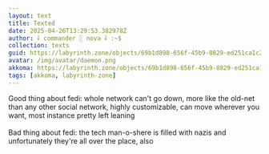 ```yaml
---
layout: text
title: Texted
date: 2025-04-26T13:29:53.382978Z
author: ⸸ commander ░ nova ⸸ :~$
collection: texts
guid: https://labyrinth.zone/objects/69b1d898-656f-45b9-8829-ed251ca1c2b2
avatar: /img/avatar/daemon.png
akkoma: https://labyrinth.zone/objects/69b1d898-656f-45b9-8829-ed251ca1c2b2
tags: [akkoma, labyrinth-zone]
---
```


<p>Good thing about fedi: whole network can't go down, more like the old-net than any other social network, highly customizable, can move wherever you want, most instance pretty left leaning<br><br>Bad thing about fedi: the tech man-o-shere is filled with nazis and unfortunately they're all over the place, also</p>